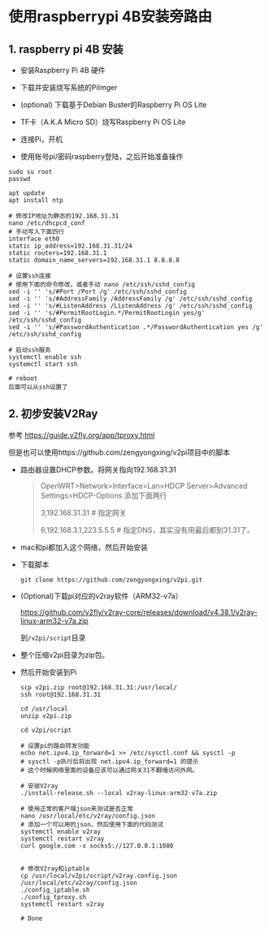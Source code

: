 # 使用raspberrypi 4B安装旁路由



## 1. raspberry pi 4B 安装

- 安装Raspberry Pi 4B 硬件

- 下载并安装烧写系统的PiImger

- (optional) 下载基于Debian Buster的Raspberry Pi OS Lite

- TF卡（A.K.A Micro SD）烧写Raspberry Pi OS Lite

- 连接Pi，开机

- 使用账号pi/密码raspberry登陆，之后开始准备操作

```
sudo su root
passwd

apt update
apt install ntp

# 修改IP地址为静态的192.168.31.31
nano /etc/dhcpcd_conf
# 手动写入下面四行
interface eth0
static ip_address=192.168.31.31/24
static routers=192.168.31.1
static domain_name_servers=192.168.31.1 8.8.8.8

# 设置ssh连接
# 使用下面的命令修改，或者手动 nano /etc/ssh/sshd_config 
sed -i '' 's/#Port /Port /g' /etc/ssh/sshd_config
sed -i '' 's/#AddressFamily /AddressFamily /g' /etc/ssh/sshd_config
sed -i '' 's/#ListenAddress /ListenAddress /g' /etc/ssh/sshd_config
sed -i '' 's/#PermitRootLogin.*/PermitRootLogin yes/g' /etc/ssh/sshd_config
sed -i '' 's/#PasswordAuthentication .*/PasswordAuthentication yes /g' /etc/ssh/sshd_config

# 启动ssh服务
systemctl enable ssh
systemctl start ssh

# reboot
后面可以从ssh设置了
```

 

## 2. 初步安装V2Ray

参考 https://guide.v2fly.org/app/tproxy.html

但是也可以使用https://github.com/zengyongxing/v2pi项目中的脚本

- 路由器设置DHCP参数。将网关指向192.168.31.31

  > OpenWRT>Network>Interface>Lan>HDCP Server>Advanced Settings>HDCP-Options 添加下面两行
  >
  > 3,192.168.31.31 # 指定网关
  >
  > 6,192.168.3.1,223.5.5.5 # 指定DNS，其实没有用最后都到31.31了。

- mac和pi都加入这个网络，然后开始安装

- 下载脚本

  ```
  git clone https://github.com/zengyongxing/v2pi.git
  ```

  

- (Optional)下载pi对应的v2ray软件（ARM32-v7a）

  https://github.com/v2fly/v2ray-core/releases/download/v4.38.1/v2ray-linux-arm32-v7a.zip

  到`/v2pi/script`目录

- 整个压缩v2pi目录为zip包。

- 然后开始安装到Pi

  ```
  scp v2pi.zip root@192.168.31.31:/usr/local/
  ssh root@192.168.31.31
  
  cd /usr/local
  unzip v2pi.zip
  
  cd v2pi/script
  
  # 设置pi的路由转发功能
  echo net.ipv4.ip_forward=1 >> /etc/sysctl.conf && sysctl -p
  # sysctl -p执行后将出现 net.ipv4.ip_forward=1 的提示
  # 这个时候网络里面的设备应该可以通过网关31不翻墙访问外网。
  
  # 安装V2ray
  ./install-release.sh --local v2ray-linux-arm32-v7a.zip
  
  # 使用正常的客户端json来测试是否正常
  nano /usr/local/etc/v2ray/config.json
  # 添加一个可以用的json，然后使用下面的代码测试
  systemctl enable v2ray
  systemctl restart v2ray
  curl google.com -x socks5://127.0.0.1:1080
  
  
  # 修改V2ray和iptable
  cp /usr/local/v2pi/script/v2ray.config.json /usr/local/etc/v2ray/config.json
  ./config_iptable.sh
  ./config_tproxy.sh
  systemctl restart v2ray
  
  # Done
  
  ```

  

  

  

